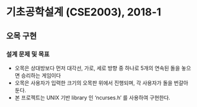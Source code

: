 # 기초공학설계 (CSE2003), 2018-1
## 오목 구현
### 설계 문제 및 목표
- 오목은 상대방보다 먼저 대각선, 가로, 세로 방향 중 하나로 5개의 연속된 돌을 놓으면 승리하는 게임이다
- 오목은 사용자가 입력한 크기의 오목판 위에서 진행되며, 각 사용자가 돌을 번갈아 둔다.
- 본 프로젝트는 UNIX 기반 library 인 ‘ncurses.h’ 를 사용하여 구현한다. 
